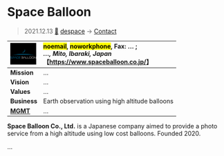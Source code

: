 # Space Balloon
> 2021.12.13 [🚀](../../index/index.md) [despace](../index.md) → [Contact](../contact.md)

|[![](../f/contact/s/space_balloon_logo1_thumb.webp)](../f/contact/s/space_balloon_logo1.webp)|<mark>noemail</mark>, <mark>noworkphone</mark>, Fax: … ;<br> *…, Mito, Ibaraki, Japan*<br> 【<https://www.spaceballoon.co.jp/>】|
|:--|:--|
|**Mission**|…|
|**Vision**|…|
|**Values**|…|
|**Business**|Earth observation using high altitude balloons|
|**[MGMT](../mgmt.md)**|…|

**Space Balloon Co., Ltd.** is a Japanese company aimed to provide a photo service from a high altitude using low cost balloons. Founded 2020.

<p style="page-break-after:always"> </p>

…
